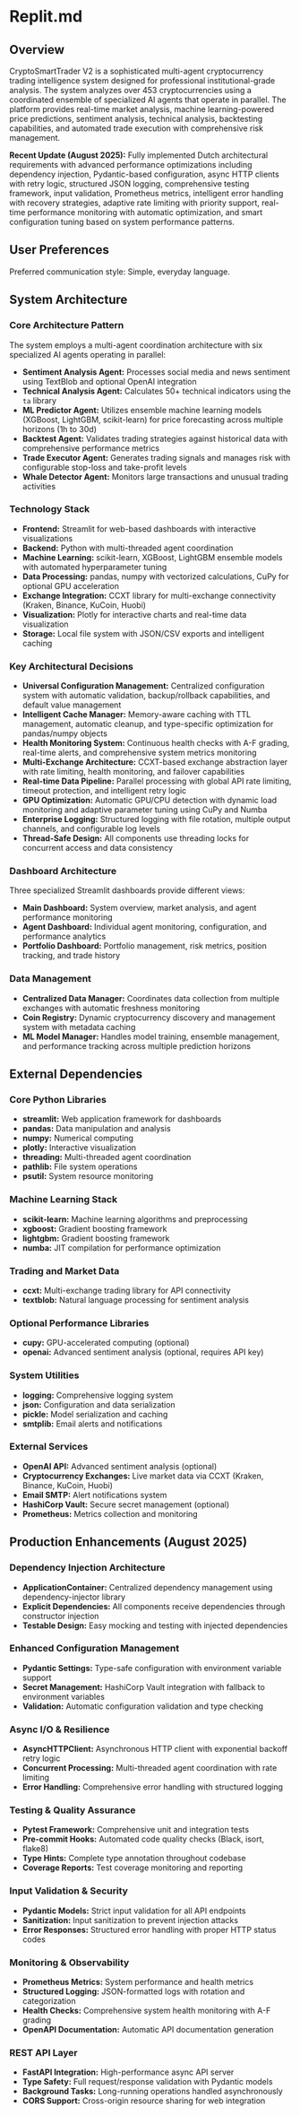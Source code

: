 # Replit.md

## Overview
CryptoSmartTrader V2 is a sophisticated multi-agent cryptocurrency trading intelligence system designed for professional institutional-grade analysis. The system analyzes over 453 cryptocurrencies using a coordinated ensemble of specialized AI agents that operate in parallel. The platform provides real-time market analysis, machine learning-powered price predictions, sentiment analysis, technical analysis, backtesting capabilities, and automated trade execution with comprehensive risk management.

**Recent Update (August 2025):** Fully implemented Dutch architectural requirements with advanced performance optimizations including dependency injection, Pydantic-based configuration, async HTTP clients with retry logic, structured JSON logging, comprehensive testing framework, input validation, Prometheus metrics, intelligent error handling with recovery strategies, adaptive rate limiting with priority support, real-time performance monitoring with automatic optimization, and smart configuration tuning based on system performance patterns.

## User Preferences
Preferred communication style: Simple, everyday language.

## System Architecture

### Core Architecture Pattern
The system employs a multi-agent coordination architecture with six specialized AI agents operating in parallel:
- **Sentiment Analysis Agent:** Processes social media and news sentiment using TextBlob and optional OpenAI integration
- **Technical Analysis Agent:** Calculates 50+ technical indicators using the `ta` library
- **ML Predictor Agent:** Utilizes ensemble machine learning models (XGBoost, LightGBM, scikit-learn) for price forecasting across multiple horizons (1h to 30d)
- **Backtest Agent:** Validates trading strategies against historical data with comprehensive performance metrics
- **Trade Executor Agent:** Generates trading signals and manages risk with configurable stop-loss and take-profit levels
- **Whale Detector Agent:** Monitors large transactions and unusual trading activities

### Technology Stack
- **Frontend:** Streamlit for web-based dashboards with interactive visualizations
- **Backend:** Python with multi-threaded agent coordination
- **Machine Learning:** scikit-learn, XGBoost, LightGBM ensemble models with automated hyperparameter tuning
- **Data Processing:** pandas, numpy with vectorized calculations, CuPy for optional GPU acceleration
- **Exchange Integration:** CCXT library for multi-exchange connectivity (Kraken, Binance, KuCoin, Huobi)
- **Visualization:** Plotly for interactive charts and real-time data visualization
- **Storage:** Local file system with JSON/CSV exports and intelligent caching

### Key Architectural Decisions
- **Universal Configuration Management:** Centralized configuration system with automatic validation, backup/rollback capabilities, and default value management
- **Intelligent Cache Manager:** Memory-aware caching with TTL management, automatic cleanup, and type-specific optimization for pandas/numpy objects
- **Health Monitoring System:** Continuous health checks with A-F grading, real-time alerts, and comprehensive system metrics monitoring
- **Multi-Exchange Architecture:** CCXT-based exchange abstraction layer with rate limiting, health monitoring, and failover capabilities
- **Real-time Data Pipeline:** Parallel processing with global API rate limiting, timeout protection, and intelligent retry logic
- **GPU Optimization:** Automatic GPU/CPU detection with dynamic load monitoring and adaptive parameter tuning using CuPy and Numba
- **Enterprise Logging:** Structured logging with file rotation, multiple output channels, and configurable log levels
- **Thread-Safe Design:** All components use threading locks for concurrent access and data consistency

### Dashboard Architecture
Three specialized Streamlit dashboards provide different views:
- **Main Dashboard:** System overview, market analysis, and agent performance monitoring
- **Agent Dashboard:** Individual agent monitoring, configuration, and performance analytics
- **Portfolio Dashboard:** Portfolio management, risk metrics, position tracking, and trade history

### Data Management
- **Centralized Data Manager:** Coordinates data collection from multiple exchanges with automatic freshness monitoring
- **Coin Registry:** Dynamic cryptocurrency discovery and management system with metadata caching
- **ML Model Manager:** Handles model training, ensemble management, and performance tracking across multiple prediction horizons

## External Dependencies

### Core Python Libraries
- **streamlit:** Web application framework for dashboards
- **pandas:** Data manipulation and analysis
- **numpy:** Numerical computing
- **plotly:** Interactive visualization
- **threading:** Multi-threaded agent coordination
- **pathlib:** File system operations
- **psutil:** System resource monitoring

### Machine Learning Stack
- **scikit-learn:** Machine learning algorithms and preprocessing
- **xgboost:** Gradient boosting framework
- **lightgbm:** Gradient boosting framework
- **numba:** JIT compilation for performance optimization

### Trading and Market Data
- **ccxt:** Multi-exchange trading library for API connectivity
- **textblob:** Natural language processing for sentiment analysis

### Optional Performance Libraries
- **cupy:** GPU-accelerated computing (optional)
- **openai:** Advanced sentiment analysis (optional, requires API key)

### System Utilities
- **logging:** Comprehensive logging system
- **json:** Configuration and data serialization
- **pickle:** Model serialization and caching
- **smtplib:** Email alerts and notifications

### External Services
- **OpenAI API:** Advanced sentiment analysis (optional)
- **Cryptocurrency Exchanges:** Live market data via CCXT (Kraken, Binance, KuCoin, Huobi)
- **Email SMTP:** Alert notifications system
- **HashiCorp Vault:** Secure secret management (optional)
- **Prometheus:** Metrics collection and monitoring

## Production Enhancements (August 2025)

### Dependency Injection Architecture
- **ApplicationContainer:** Centralized dependency management using dependency-injector library
- **Explicit Dependencies:** All components receive dependencies through constructor injection
- **Testable Design:** Easy mocking and testing with injected dependencies

### Enhanced Configuration Management
- **Pydantic Settings:** Type-safe configuration with environment variable support
- **Secret Management:** HashiCorp Vault integration with fallback to environment variables
- **Validation:** Automatic configuration validation and type checking

### Async I/O & Resilience
- **AsyncHTTPClient:** Asynchronous HTTP client with exponential backoff retry logic
- **Concurrent Processing:** Multi-threaded agent coordination with rate limiting
- **Error Handling:** Comprehensive error handling with structured logging

### Testing & Quality Assurance
- **Pytest Framework:** Comprehensive unit and integration tests
- **Pre-commit Hooks:** Automated code quality checks (Black, isort, flake8)
- **Type Hints:** Complete type annotation throughout codebase
- **Coverage Reports:** Test coverage monitoring and reporting

### Input Validation & Security
- **Pydantic Models:** Strict input validation for all API endpoints
- **Sanitization:** Input sanitization to prevent injection attacks
- **Error Responses:** Structured error handling with proper HTTP status codes

### Monitoring & Observability
- **Prometheus Metrics:** System performance and health metrics
- **Structured Logging:** JSON-formatted logs with rotation and categorization
- **Health Checks:** Comprehensive system health monitoring with A-F grading
- **OpenAPI Documentation:** Automatic API documentation generation

### REST API Layer
- **FastAPI Integration:** High-performance async API server
- **Type Safety:** Full request/response validation with Pydantic models
- **Background Tasks:** Long-running operations handled asynchronously
- **CORS Support:** Cross-origin resource sharing for web integration